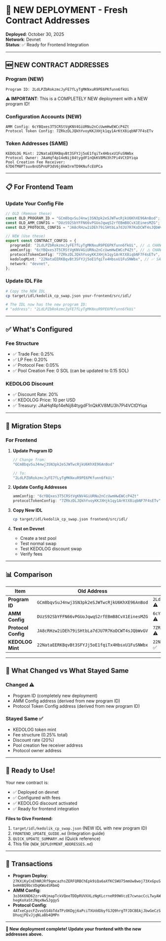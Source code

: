# 🎉 NEW DEPLOYMENT - Fresh Contract Addresses

**Deployed**: October 30, 2025  
**Network**: Devnet  
**Status**: ✅ Ready for Frontend Integration

---

## 🆕 NEW CONTRACT ADDRESSES

### **Program (NEW)**
```
Program ID: 2LdLPZbRokzmcJyFE7fLyTgMKNxuR9PE6PKfunn6fkUi
```
**⚠️ IMPORTANT**: This is a COMPLETELY NEW deployment with a NEW program ID!

### **Configuration Accounts (NEW)**
```
AMM Config: 6cYBQxes3T5CRStVgKNV4GiURNu2nCcUwmHwEWCcP4Zt
Protocol Token Config: 7ZRkzDLJQkhYvoyKKJXHjk1qy1ArKtX8iqbNF7F4sETv
```

### **Token Addresses (SAME)**
```
KEDOLOG Mint: 22NataEERKBqvBt3SFYJj5oE1fqiTx4HbsxU1FuSNWbx
Protocol Owner: JAaHqf4p14eNij84tygdF1nQkKV8MU3h7Pi4VCtDYiqa
Pool Creation Fee Receiver: 67D6TM8PTsuv8nU5PnUP3dV6j8kW3rmTD9KNufcEUPCa
```

---

## 📋 For Frontend Team

### **Update Your Config File**

```typescript
// OLD (Remove these)
const OLD_PROGRAM_ID = "GCm8bqvSuJ4nwj3SN3pk2eSJWTwcRjkU6KhXE96AnBod";
const OLD_AMM_CONFIG = "DUzS92SbYFFN66vPGUoJqwqS2rfEBmB8CvX1EinesMZG";
const OLD_PROTOCOL_CONFIG = "JA8cRHzw2iDEh79iSHtbLa7dJU7R7KoDCWT4sJQbWvGV";

// NEW (Use these)
export const CONTRACT_CONFIG = {
  programId: "2LdLPZbRokzmcJyFE7fLyTgMKNxuR9PE6PKfunn6fkUi", // ⚠️ CHANGED
  ammConfig: "6cYBQxes3T5CRStVgKNV4GiURNu2nCcUwmHwEWCcP4Zt", // ⚠️ CHANGED
  protocolTokenConfig: "7ZRkzDLJQkhYvoyKKJXHjk1qy1ArKtX8iqbNF7F4sETv", // ⚠️ CHANGED
  kedologMint: "22NataEERKBqvBt3SFYJj5oE1fqiTx4HbsxU1FuSNWbx", // ✅ SAME
  network: "devnet",
};
```

### **Update IDL File**

```bash
# Copy the NEW IDL
cp target/idl/kedolik_cp_swap.json your-frontend/src/idl/

# The IDL now has the new program ID:
# "address": "2LdLPZbRokzmcJyFE7fLyTgMKNxuR9PE6PKfunn6fkUi"
```

---

## ✅ What's Configured

### **Fee Structure**
- ✅ Trade Fee: 0.25%
- ✅ LP Fee: 0.20%
- ✅ Protocol Fee: 0.05%
- ✅ Pool Creation Fee: 0 SOL (can be updated to 0.15 SOL)

### **KEDOLOG Discount**
- ✅ Discount Rate: 20%
- ✅ KEDOLOG Price: 10 per USD
- ✅ Treasury: JAaHqf4p14eNij84tygdF1nQkKV8MU3h7Pi4VCtDYiqa

---

## 🔄 Migration Steps

### **For Frontend**

1. **Update Program ID**
   ```typescript
   // Change from:
   "GCm8bqvSuJ4nwj3SN3pk2eSJWTwcRjkU6KhXE96AnBod"
   
   // To:
   "2LdLPZbRokzmcJyFE7fLyTgMKNxuR9PE6PKfunn6fkUi"
   ```

2. **Update Config Addresses**
   ```typescript
   ammConfig: "6cYBQxes3T5CRStVgKNV4GiURNu2nCcUwmHwEWCcP4Zt"
   protocolTokenConfig: "7ZRkzDLJQkhYvoyKKJXHjk1qy1ArKtX8iqbNF7F4sETv"
   ```

3. **Copy New IDL**
   ```bash
   cp target/idl/kedolik_cp_swap.json frontend/src/idl/
   ```

4. **Test on Devnet**
   - Create a test pool
   - Test normal swap
   - Test KEDOLOG discount swap
   - Verify fees

---

## 📊 Comparison

| Item | Old Address | New Address |
|------|-------------|-------------|
| **Program ID** | `GCm8bqvSuJ4nwj3SN3pk2eSJWTwcRjkU6KhXE96AnBod` | `2LdLPZbRokzmcJyFE7fLyTgMKNxuR9PE6PKfunn6fkUi` ⚠️ |
| **AMM Config** | `DUzS92SbYFFN66vPGUoJqwqS2rfEBmB8CvX1EinesMZG` | `6cYBQxes3T5CRStVgKNV4GiURNu2nCcUwmHwEWCcP4Zt` ⚠️ |
| **Protocol Config** | `JA8cRHzw2iDEh79iSHtbLa7dJU7R7KoDCWT4sJQbWvGV` | `7ZRkzDLJQkhYvoyKKJXHjk1qy1ArKtX8iqbNF7F4sETv` ⚠️ |
| **KEDOLOG Mint** | `22NataEERKBqvBt3SFYJj5oE1fqiTx4HbsxU1FuSNWbx` | `22NataEERKBqvBt3SFYJj5oE1fqiTx4HbsxU1FuSNWbx` ✅ |

---

## 🎯 What Changed vs What Stayed Same

### **Changed ⚠️**
- Program ID (completely new deployment)
- AMM Config address (derived from new program ID)
- Protocol Token Config address (derived from new program ID)

### **Stayed Same ✅**
- KEDOLOG token mint
- Fee structure (0.25% total)
- Discount rate (20%)
- Pool creation fee receiver address
- Protocol owner address

---

## 🚀 Ready to Use!

Your new contract is:
- ✅ Deployed on devnet
- ✅ Configured with fees
- ✅ KEDOLOG discount activated
- ✅ Ready for frontend integration

**Files to Give Frontend:**
1. `target/idl/kedolik_cp_swap.json` (NEW IDL with new program ID)
2. `FRONTEND_UPDATE_GUIDE.md` (Integration guide)
3. `QUICK_UPDATE_SUMMARY.md` (Quick reference)
4. This file (`NEW_DEPLOYMENT_ADDRESSES.md`)

---

## 📝 Transactions

- **Program Deploy**: `27KXiKyCnEhNRJRf9qmcazhsZERFQRBChEpk9iQa6aXfKCSWU75mmUw8woj73XxGpuSbeH4BQ9bcVDqKWo4SRbmQ`
- **AMM Config**: `3o36K6ND62zrv4NjmapTckVQeeTDDpRUVXXLzNgKLcrneR99WVczE7cwnacCcLTwyAWhegKoXaStJNqxNwSJggyS`
- **Protocol Config**: `4ATxeCpzcFZvvo5S4bTdaTPz8KDgj6aPciTXUddDbyfGJQ9hrgTFJDCBEAjJbwGeCzSDhuqjPEvJjqNLaBb4QMPn`

---

**🎉 New deployment complete! Update your frontend with the new addresses above.**

